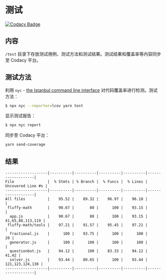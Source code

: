 # 测试

[![Codacy Badge](https://img.shields.io/codacy/coverage/ebf8f648a65a4e3a86f93b50d7fd6dce.svg?style=for-the-badge)](https://www.codacy.com/app/spencerwooo/fluffy-math?utm_source=github.com&utm_medium=referral&utm_content=spencerwooo/fluffy-math&utm_campaign=Badge_Coverage)

## 内容

`/test` 目录下存放测试用例、测试方法和测试结果。测试结果和覆盖率等内容同步至 Codacy 平台。

## 测试方法

利用 `nyc` - [the Istanbul command line interface](https://github.com/istanbuljs/nyc) 对代码覆盖率进行检测。测试方法：

```bash
$ npx nyc --reporter=lcov yarn test
```

显示测试报告：

```bash
$ npx nyc report
```

同步至 Codacy 平台：

```bash
yarn send-coverage
```

## 结果

```
-------------------|----------|----------|----------|----------|-------------------|
File               |  % Stmts | % Branch |  % Funcs |  % Lines | Uncovered Line #s |
-------------------|----------|----------|----------|----------|-------------------|
All files          |    95.52 |    89.32 |    96.97 |    96.18 |                   |
 fluffy-math       |    90.67 |       80 |      100 |    93.15 |                   |
  app.js           |    90.67 |       80 |      100 |    93.15 |  41,65,88,113,119 |
 fluffy-math/tools |    97.21 |    91.57 |    95.45 |    97.21 |                   |
  fractional.js    |      100 |    93.75 |      100 |      100 |                20 |
  generator.js     |      100 |      100 |      100 |      100 |                   |
  questionbot.js   |    94.12 |      100 |    83.33 |    94.12 |             41,42 |
  solver.js        |    93.44 |    80.65 |      100 |    93.44 |   121,123,124,130 |
-------------------|----------|----------|----------|----------|-------------------|
```